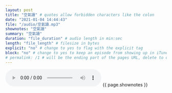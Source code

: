 ```yaml
---
layout: post
title: "空氣讀" # quotes allow forbidden characters like the colon
date: "2021-01-04 14:44:43"
file: "/audio/空氣讀.mp3"
shownotes: "空氣讀"
summary: "空氣讀"
duration: "file_duration" # audio length in min:sec
length: "file_length" # filesize in bytes
explicit: "no" # change to yes to flag with the explicit tag
block: "no" # change to yes to keep an episode from showing up in iTunes
# permalink: /1 # will be the ending part of the pages URL, delete to default to the title
---
```


<audio controls>
<source src="{{site.url}}{{site.baseurl}}{{ page.file }}" type="audio/x-mp3">
Your browser does not support the audio element.
</audio>
{{ page.shownotes }}

